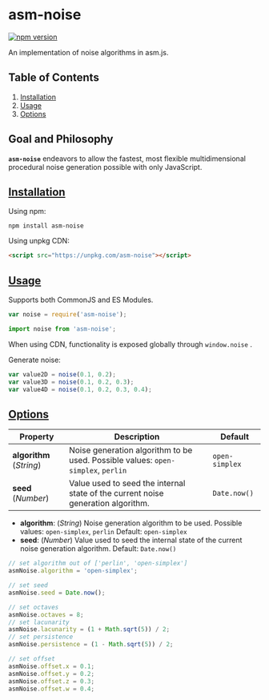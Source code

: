 # asm-noise

[![npm version](https://badge.fury.io/js/asm-noise.svg)](https://badge.fury.io/js/asm-noise)

An implementation of noise algorithms in asm.js.

## Table of Contents

1.  [Installation](#installation)
1.  [Usage](#usage)
1.  [Options](#options)

## Goal and Philosophy

**`asm-noise`** endeavors to allow the fastest, most flexible multidimensional procedural noise generation possible with only JavaScript.

## [Installation](#installation)

Using npm:

```shell
npm install asm-noise
```

Using unpkg CDN:

```html
<script src="https://unpkg.com/asm-noise"></script>
```

## [Usage](#usage)

Supports both CommonJS and ES Modules.

```javascript
var noise = require('asm-noise');
```

```javascript
import noise from 'asm-noise';
```

When using CDN, functionality is exposed globally through `window.noise` .

Generate noise:

```javascript
var value2D = noise(0.1, 0.2);
var value3D = noise(0.1, 0.2, 0.3);
var value4D = noise(0.1, 0.2, 0.3, 0.4);
```

## [Options](#options)

| Property                 | Description                                                                      | Default        |
| ------------------------ | -------------------------------------------------------------------------------- | -------------- |
| **algorithm** (_String_) | Noise generation algorithm to be used. Possible values: `open-simplex`, `perlin` | `open-simplex` |
| **seed** (_Number_)      | Value used to seed the internal state of the current noise generation algorithm. | `Date.now()`   |

- **algorithm**: (_String_) Noise generation algorithm to be used. Possible values: `open-simplex`, `perlin` Default: `open-simplex`
- **seed**: (_Number_) Value used to seed the internal state of the current noise generation algorithm. Default: `Date.now()`

```javascript
// set algorithm out of ['perlin', 'open-simplex']
asmNoise.algorithm = 'open-simplex';

// set seed
asmNoise.seed = Date.now();

// set octaves
asmNoise.octaves = 8;
// set lacunarity
asmNoise.lacunarity = (1 + Math.sqrt(5)) / 2;
// set persistence
asmNoise.persistence = (1 - Math.sqrt(5)) / 2;

// set offset
asmNoise.offset.x = 0.1;
asmNoise.offset.y = 0.2;
asmNoise.offset.z = 0.3;
asmNoise.offset.w = 0.4;
```

